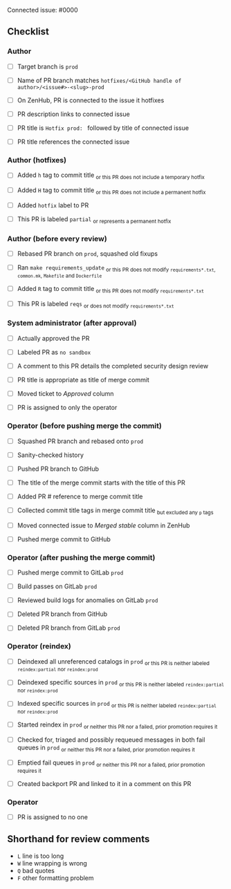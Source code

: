 <!--
This is the PR template for hotfix PRs against `prod`.
-->

Connected issue: #0000


## Checklist


### Author

- [ ] Target branch is `prod`
- [ ] Name of PR branch matches `hotfixes/<GitHub handle of author>/<issue#>-<slug>-prod`
- [ ] On ZenHub, PR is connected to the issue it hotfixes
- [ ] PR description links to connected issue
- [ ] PR title is `Hotfix prod: ` followed by title of connected issue
- [ ] PR title references the connected issue


### Author (hotfixes)

- [ ] Added `h` tag to commit title <sub>or this PR does not include a temporary hotfix</sub>
- [ ] Added `H` tag to commit title <sub>or this PR does not include a permanent hotfix</sub>
- [ ] Added `hotfix` label to PR
- [ ] This PR is labeled `partial` <sub>or represents a permanent hotfix</sub>


### Author (before every review)

- [ ] Rebased PR branch on `prod`, squashed old fixups
- [ ] Ran `make requirements_update` <sub>or this PR does not modify `requirements*.txt`, `common.mk`, `Makefile` and `Dockerfile`</sub>
- [ ] Added `R` tag to commit title <sub>or this PR does not modify `requirements*.txt`</sub>
- [ ] This PR is labeled `reqs` <sub>or does not modify `requirements*.txt`</sub>


### System administrator (after approval)

- [ ] Actually approved the PR
- [ ] Labeled PR as `no sandbox`
- [ ] A comment to this PR details the completed security design review
- [ ] PR title is appropriate as title of merge commit
- [ ] Moved ticket to *Approved* column
- [ ] PR is assigned to only the operator


### Operator (before pushing merge the commit)

- [ ] Squashed PR branch and rebased onto `prod`
- [ ] Sanity-checked history
- [ ] Pushed PR branch to GitHub
- [ ] The title of the merge commit starts with the title of this PR
- [ ] Added PR # reference to merge commit title
- [ ] Collected commit title tags in merge commit title <sub>but excluded any `p` tags</sub>
- [ ] Moved connected issue to *Merged stable* column in ZenHub
- [ ] Pushed merge commit to GitHub


### Operator (after pushing the merge commit)

- [ ] Pushed merge commit to GitLab `prod`
- [ ] Build passes on GitLab `prod`
- [ ] Reviewed build logs for anomalies on GitLab `prod`
- [ ] Deleted PR branch from GitHub
- [ ] Deleted PR branch from GitLab `prod`


### Operator (reindex)

- [ ] Deindexed all unreferenced catalogs in `prod` <sub>or this PR is neither labeled `reindex:partial` nor `reindex:prod`</sub>
- [ ] Deindexed specific sources in `prod` <sub>or this PR is neither labeled `reindex:partial` nor `reindex:prod`</sub>
- [ ] Indexed specific sources in `prod` <sub>or this PR is neither labeled `reindex:partial` nor `reindex:prod`</sub>
- [ ] Started reindex in `prod` <sub>or neither this PR nor a failed, prior promotion requires it</sub>
- [ ] Checked for, triaged and possibly requeued messages in both fail queues in `prod` <sub>or neither this PR nor a failed, prior promotion requires it</sub>
- [ ] Emptied fail queues in `prod` <sub>or neither this PR nor a failed, prior promotion requires it</sub>
- [ ] Created backport PR and linked to it in a comment on this PR


### Operator

- [ ] PR is assigned to no one


## Shorthand for review comments

- `L` line is too long
- `W` line wrapping is wrong
- `Q` bad quotes
- `F` other formatting problem
